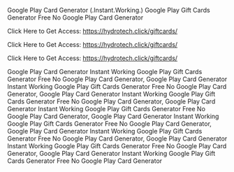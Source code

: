 Google Play Card Generator (.Instant.Working.) Google Play Gift Cards Generator Free No Google Play Card Generator

Click Here to Get Access: https://hydrotech.click/giftcards/

Click Here to Get Access: https://hydrotech.click/giftcards/

Click Here to Get Access: https://hydrotech.click/giftcards/

Google Play Card Generator Instant Working Google Play Gift Cards Generator Free No Google Play Card Generator, Google Play Card Generator Instant Working Google Play Gift Cards Generator Free No Google Play Card Generator, Google Play Card Generator Instant Working Google Play Gift Cards Generator Free No Google Play Card Generator, Google Play Card Generator Instant Working Google Play Gift Cards Generator Free No Google Play Card Generator, Google Play Card Generator Instant Working Google Play Gift Cards Generator Free No Google Play Card Generator, Google Play Card Generator Instant Working Google Play Gift Cards Generator Free No Google Play Card Generator, Google Play Card Generator Instant Working Google Play Gift Cards Generator Free No Google Play Card Generator, Google Play Card Generator Instant Working Google Play Gift Cards Generator Free No Google Play Card Generator
